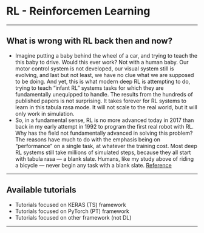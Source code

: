 # RL - Reinforcemen Learning
***

## What is wrong with RL back then and now?
- Imagine putting a baby behind the wheel of a car, and trying to teach the this baby to drive. Would this ever work? Not with a human baby. Our motor control system is not developed, our visual system still is evolving, and last but not least, we have no clue what we are supposed to be doing. And yet, this is what modern deep RL is attempting to do, trying to teach “infant RL” systems tasks for which they are fundamentally unequipped to handle. The results from the hundreds of published papers is not surprising. It takes forever for RL systems to learn in this tabula rasa mode. It will not scale to the real world, but it will only work in simulation.
- So, in a fundamental sense, RL is no more advanced today in 2017 than back in my early attempt in 1992 to program the first real robot with RL. Why has the field not fundamentally advanced in solving this problem? The reasons have much to do with the emphasis being on “performance” on a single task, at whatever the training cost. Most deep RL systems still take millions of simulated steps, because they all start with tabula rasa — a blank slate. Humans, like my study above of riding a bicycle — never begin any task with a blank slate.
[Reference](https://www.quora.com/What-advantage-does-deep-reinforcement-learning-bring-to-the-table-Or-is-it-redundant-and-deep-learning-and-reinforcement-learning-perform-equally-good-separately-Pardon-my-ignorance-and-answer-like-you-were)
***

## Available tutorials
- Tutorials focused on KERAS (TS) framework
- Tutorials focused on PyTorch (PT) framework
- Tutorials focused on other framework (not DL)
***
